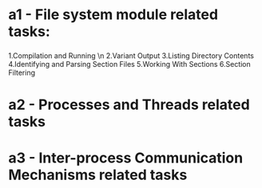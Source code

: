 # a1 - File system module related tasks:
###
1.Compilation and Running \n
2.Variant Output
3.Listing Directory Contents
4.Identifying and Parsing Section Files
5.Working With Sections
6.Section Filtering
###
# a2 - Processes and Threads related tasks
# a3 - Inter-process Communication Mechanisms related tasks
